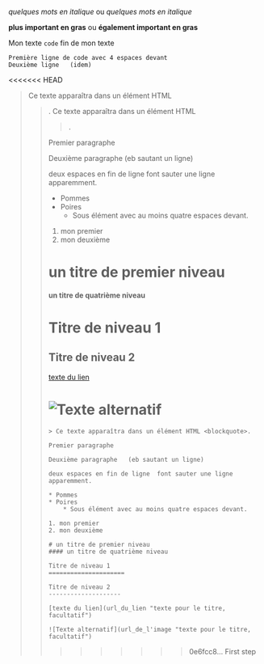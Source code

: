 *quelques mots en italique* ou  _quelques mots en italique_

**plus important en gras** ou __également important en gras__

Mon texte `code` fin de mon texte

    Première ligne de code avec 4 espaces devant
    Deuxième ligne   (idem)

<<<<<<< HEAD
> Ce texte apparaîtra dans un élément HTML <blockquote>.
> Ce texte apparaîtra dans un élément HTML <blockquote>.

Premier paragraphe

Deuxième paragraphe   (eb sautant un ligne)

deux espaces en fin de ligne  font sauter une ligne
apparemment.

* Pommes
* Poires
    * Sous élément avec au moins quatre espaces devant.

1. mon premier
2. mon deuxième

# un titre de premier niveau
#### un titre de quatrième niveau

Titre de niveau 1
=====================

Titre de niveau 2
--------------------

[texte du lien](url_du_lien "texte pour le titre, facultatif")

![Texte alternatif](url_de_l'image "texte pour le titre, facultatif")
=======
    > Ce texte apparaîtra dans un élément HTML <blockquote>.

    Premier paragraphe

    Deuxième paragraphe   (eb sautant un ligne)

    deux espaces en fin de ligne  font sauter une ligne
    apparemment.

    * Pommes
    * Poires
        * Sous élément avec au moins quatre espaces devant.

    1. mon premier
    2. mon deuxième

    # un titre de premier niveau
    #### un titre de quatrième niveau

    Titre de niveau 1
    =====================

    Titre de niveau 2
    --------------------

    [texte du lien](url_du_lien "texte pour le titre, facultatif")

    ![Texte alternatif](url_de_l'image "texte pour le titre, facultatif")
>>>>>>> 0e6fcc8... First step
